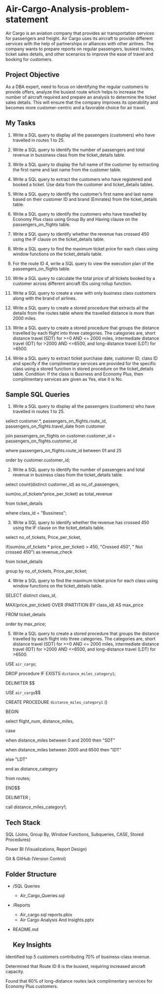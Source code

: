 # Air-Cargo-Analysis-problem-statement
Air Cargo is an aviation company that provides air transportation services for passengers and freight. Air Cargo uses its aircraft to provide different services with the help of partnerships or alliances with other airlines. The company wants to prepare reports on regular passengers, busiest routes, ticket sales details, and other scenarios to improve the ease of travel and booking for customers.

## Project Objective
As a DBA expert, need to focus on identifying the regular customers to provide offers, analyze the busiest route which helps to increase the number of aircraft required and prepare an analysis to determine the ticket sales details. This will ensure that the company improves its operability and becomes more customer-centric and a favorable choice for air travel.

## My Tasks
1. Write a SQL query to display all the passengers (customers) who have travelled in routes 1 to 25.

2. Write a SQL query to identify the number of passengers and total revenue in bussiness class from the ticket_details table. 

3. Write a SQL query to display the full name of the customer by extracting the first name and last name from the customer table. 

4. Write a SQL query to extract the customers who have registered and booked a ticket. Use data from the customer and ticket_details tables. 

5. Write a SQL query to identify the customer’s first name and last name based on their customer ID and brand (Emirates) from the ticket_details table. 

6. Write a SQL query to identify the customers who have travelled by Economy Plus class using Group By and Having clause on the passengers_on_flights table. 

7. Write a SQL query to identify whether the revenue has crossed 450 using the IF clause on the ticket_details table. 

8. Write a SQL query to find the maximum ticket price for each class using window functions on the ticket_details table. 

9. For the route ID 4, write a SQL query to view the execution plan of the passengers_on_flights table. 

10. Write a SQL query to calculate the total price of all tickets booked by a customer across different aircraft IDs using rollup function.

11. Write a SQL query to create a view with only business class customers along with the brand of airlines.

12. Write a SQL query to create a stored procedure that extracts all the details from the routes table where the travelled distance is more than 2000 miles. 

13. Write a SQL query to create a stored procedure that groups the distance travelled by each flight into three categories. The categories are, short distance travel (SDT) for >=0 AND <= 2000 miles, intermediate distance travel (IDT) for >2000 AND <=6500, and long-distance travel (LDT) for >6500. 

14. Write a SQL query to extract ticket purchase date, customer ID, class ID and specify if the complimentary services are provided for the specific class using a stored function in stored procedure on the ticket_details table. Condition: If the class is Business and Economy Plus, then complimentary services are given as Yes, else it is No.

## Sample SQL Queries
1. Write a SQL query to display all the passengers (customers) who have travelled in routes 1 to 25.

select customer.*, passengers_on_flights.route_id, passengers_on_flights.travel_date from customer

join passengers_on_flights on customer.customer_id = passengers_on_flights.customer_id

where passengers_on_flights.route_id between 01 and 25

order by customer.customer_id;

2. Write a SQL query to identify the number of passengers and total revenue in business class from the ticket_details table. 

select count(distinct customer_id) as no_of_passengers, 

sum(no_of_tickets*price_per_ticket) as total_revenue

from ticket_details 

where class_id = "Bussiness";

3.  Write a SQL query to identify whether the revenue has crossed 450 using the IF clause on the ticket_details table.

select no_of_tickets, Price_per_ticket,

if(sum(no_of_tickets * price_per_ticket) > 450, "Crossed 450", " Not crossed 450") as revenue_check 

from ticket_details

group by no_of_tickets, Price_per_ticket;

4. Write a SQL query to find the maximum ticket price for each class using window functions on the ticket_details table.

SELECT distinct class_id, 

MAX(price_per_ticket) OVER (PARTITION BY class_id) AS max_price

FROM ticket_details

order by max_price;

5. Write a SQL query to create a stored procedure that groups the distance travelled by each flight into three categories. The categories are, short distance travel (SDT) for >=0 AND <= 2000 miles, intermediate distance travel (IDT) for >2000 AND <=6500, and long-distance travel (LDT) for >6500. 

USE `air_cargo`;

DROP procedure IF EXISTS `distance_miles_category1`;

DELIMITER $$

USE `air_cargo`$$

CREATE PROCEDURE `distance_miles_category1` ()

BEGIN

select flight_num, distance_miles,

case

when distance_miles between 0 and 2000 then "SDT"

when distance_miles between 2000 and 6500 then "IDT"

else "LDT"

end as distance_category

from routes;

END$$

DELIMITER ;

call distance_miles_category1;

## Tech Stack
SQL (Joins, Group By, Window Functions, Subqueries, CASE, Stored Procedures)

Power BI (Visualizations, Report Design)

Git & GitHub (Version Control)

## Folder Structure
- /SQL Queries
  - Air_Cargo_Queries.sql
- /Reports
  - Air_cargo sql reports.pbix
  - Air Cargo Analysis And Insights.pptx
- README.md

  ## Key Insights
Identified top 5 customers contributing 70% of business-class revenue.

Determined that Route ID 8 is the busiest, requiring increased aircraft capacity.

Found that 60% of long-distance routes lack complimentary services for Economy Plus customers.
